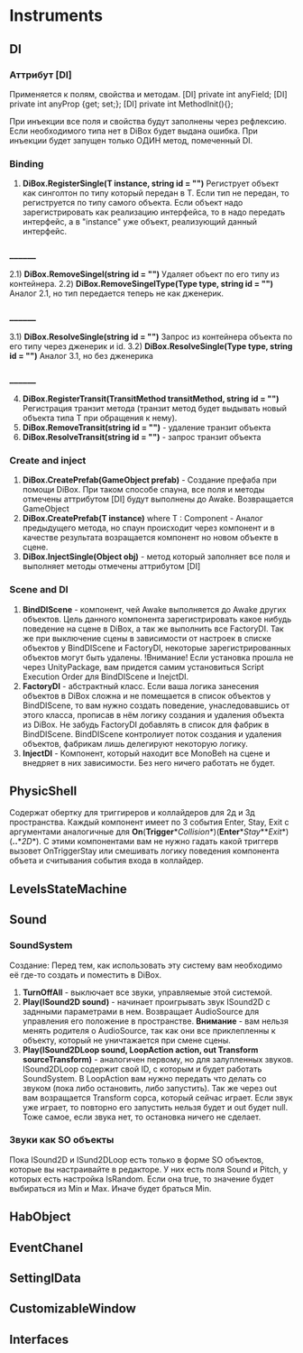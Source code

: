 # Instruments
## DI
### Аттрибут [DI]
Применяется к полям, свойства и методам.
[DI] private int anyField;
[DI] private int anyProp {get; set;};
[DI] private int MethodInit(){};

При инъекции все поля и свойства будут заполнены через рефлексию. Если необходимого типа нет в DiBox будет выдана ошибка.
При инъекции будет запущен только ОДИН метод, помеченный DI. 

### Binding
  1) **DiBox.RegisterSingle<T>(T instance, string id = "")**
  Региструет объект как синголтон по типу который передан в T. Если тип не передан, то региструется по типу самого объекта. Если объект надо зарегистрировать как реализацию интерфейса, то в <T> надо передать интерфейс, а в "instance" уже объект, реализующий данный интерфейс.  
### ______  
  2.1) **DiBox.RemoveSingel<T>(string id = "")**
  Удаляет объект по его типу из контейнера.
  2.2) **DiBox.RemoveSingelType(Type type, string id = "")**
  Аналог 2.1, но тип передается теперь не как дженерик.
### ______  
  3.1) **DiBox.ResolveSingle<T>(string id = "")**
  Запрос из контейнера объекта по его типу через дженерик и id.
  3.2) **DiBox.ResolveSingle(Type type, string id = "")**
  Аналог 3.1, но без дженерика
### ______     
  4) **DiBox.RegisterTransit<T>(TransitMethod<T> transitMethod, string id = "")**
  Регистрация транзит метода (транзит метод будет выдывать новый объекта типа Т при обращения к нему).
  5) **DiBox.RemoveTransit<T>(string id = "")**  - удаление транзит объекта
  6) **DiBox.ResolveTransit<T>(string id = "")** - запрос транзит объекта
  
  
### Create and inject
  1) **DiBox.CreatePrefab(GameObject prefab)** - Создание префаба при помощи DiBox. При таком способе спауна, все поля и методы отмечены аттрибутом [DI] будут выполнены до Awake. Возвращается GameObject
  2) **DiBox.CreatePrefab<T>(T instance)** where T : Component - Аналог предыдущего метода, но спаун происходит через компонент и в качестве результата возращается компонент но новом объекте в сцене.
  3) **DiBox.InjectSingle(Object obj)** - метод который заполняет все поля и выполняет методы отмечены аттрибутом [DI]
  
### Scene and DI
  1) **BindDIScene** - компонент, чей Awake выполняется до Awake других объектов. Цель данного компонента зарегистрировать какое нибудь поведение на сцене в DiBox,  а так же выполнить все FactoryDI. Так же при выключение сцены в зависимости от настроек в списке объектов у BindDIScene и FactoryDI, некоторые зарегистрированных объектов могут быть удалены.
  !Внимание! Если установка прошла не через UnityPackage, вам придется самим установиться Script Execution Order для BindDIScene и InejctDI.
  2) **FactoryDI** - абстрактный класс. Если ваша логика занесения объектов в DiBox сложна и не помещается в список объектов у BindDIScene, то вам нужно создать поведение, унаследовавшись от этого класса, прописав в нём логику создания и удаления объекта из DiBox. Не забудь FactoryDI добавлять в список для фабрик в BindDIScene. BindDIScene контролиует поток создания и удаления объектов, фабрикам лишь делегируют некоторую логику.
  3) **InjectDI** - Компонент, который находит все MonoBeh на сцене и внедряет в них зависимости. Без него ничего работать не будет.

  ## PhysicShell
  Содержат обертку для триггиреров и коллайдеров для 2д и 3д пространства. Каждый компонент имеет по 3 события Enter, Stay, Exit с аргументами аналогичные для **On**(**Trigger**\**Collision**)(**Enter**\**Stay**\**Exit**)(**..**\**2D**). С этими компонентами вам не нужно гадать какой триггерв вызовет OnTriggerStay или смешивать логику поведения компонента объета и считывания события входа в коллайдер.
  
  ## LevelsStateMachine
  
  ## Sound
  ### SoundSystem
  Создание: Перед тем, как использовать эту систему вам необходимо её где-то создать и поместить в DiBox.
  1) **TurnOffAll** - выключает все звуки, управляемые этой системой.
  2) **Play(ISound2D sound)** - начинает проигрывать звук ISound2D с заднными параметрами в нем. Возвращает AudioSource для управления его положение в пространстве.
  **Внимание** - вам нельзя менять родителя о AudioSource, так как они все приклепленны к объекту, который не уничтажается при смене сцены.
  3) **Play(ISound2DLoop sound, LoopAction action,  out Transform sourceTransform)** - аналогичен первому, но для залупленных звуков. ISound2DLoop содержит свой ID, с которым и будет работать SoundSystem. В LoopAction вам нужно передать что делать со звуком (пока либо остановить, либо запустить). Так же через out вам возращается Transform сорса, который сейчас играет. Если звук уже играет, то повторно его запустить нельзя будет и out будет null. Тоже самое, если звука нет, то остановка ничего не сделает.
  ### Звуки как SO объекты
  Пока ISound2D и ISund2DLoop есть только в форме SO объектов, которые вы настраивайте в редакторе. У них есть поля Sound и Pitch, у которых есть настройка IsRandom. Если она true, то значение будет выбираться из Min и Max. Иначе будет браться Min.
  
  ## HabObject
  ## EventChanel
  
  ## SettingIData
  ## CustomizableWindow
    
  ## Interfaces
